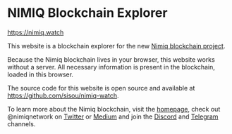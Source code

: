 # NIMIQ Blockchain Explorer

https://nimiq.watch

This website is a blockchain explorer for the new [Nimiq blockchain project](https://nimiq.com).

Because the Nimiq blockchain lives in your browser, this website works without a server. All necessary information is
present in the blockchain, loaded in this browser.

The source code for this website is open source and available at https://github.com/sisou/nimiq-watch.

To learn more about the Nimiq blockchain, visit the
[homepage](https://nimiq.com),
check out @nimiqnetwork on
[Twitter](https://twitter.com/nimiqnetwork) or
[Medium](https://medium.com/nimiq-network) and join the
[Discord](https://discord.gg/cMHemg8) and
[Telegram](https://t.me/joinchat/AAAAAEJW-ozFwo7Er9jpHw) channels.
